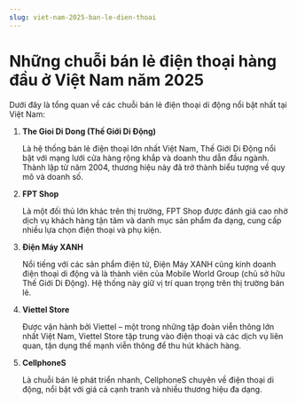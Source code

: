 ```yaml
---
slug: viet-nam-2025-ban-le-dien-thoai
---
```



# Những chuỗi bán lẻ điện thoại hàng đầu ở Việt Nam năm 2025

Dưới đây là tổng quan về các chuỗi bán lẻ điện thoại di động nổi bật nhất tại Việt Nam:

1. **The Gioi Di Dong (Thế Giới Di Động)**

   Là hệ thống bán lẻ điện thoại lớn nhất Việt Nam, Thế Giới Di Động nổi bật với mạng lưới cửa hàng rộng khắp và doanh thu dẫn đầu ngành. Thành lập từ năm 2004, thương hiệu này đã trở thành biểu tượng về quy mô và doanh số.

2. **FPT Shop**

   Là một đối thủ lớn khác trên thị trường, FPT Shop được đánh giá cao nhờ dịch vụ khách hàng tận tâm và danh mục sản phẩm đa dạng, cung cấp nhiều lựa chọn điện thoại và phụ kiện.

3. **Điện Máy XANH**

   Nổi tiếng với các sản phẩm điện tử, Điện Máy XANH cũng kinh doanh điện thoại di động và là thành viên của Mobile World Group (chủ sở hữu Thế Giới Di Động). Hệ thống này giữ vị trí quan trọng trên thị trường bán lẻ.

4. **Viettel Store**

   Được vận hành bởi Viettel – một trong những tập đoàn viễn thông lớn nhất Việt Nam, Viettel Store tập trung vào điện thoại và các dịch vụ liên quan, tận dụng thế mạnh viễn thông để thu hút khách hàng.

5. **CellphoneS**

   Là chuỗi bán lẻ phát triển nhanh, CellphoneS chuyên về điện thoại di động, nổi bật với giá cả cạnh tranh và nhiều thương hiệu đa dạng.
